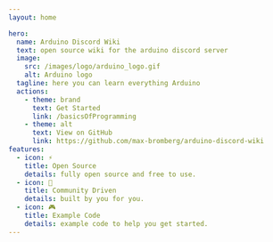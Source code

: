 ```yaml
---
layout: home

hero:
  name: Arduino Discord Wiki
  text: open source wiki for the arduino discord server
  image:
    src: /images/logo/arduino_logo.gif
    alt: Arduino logo
  tagline: here you can learn everything Arduino
  actions:
    - theme: brand
      text: Get Started
      link: /basicsOfProgramming
    - theme: alt
      text: View on GitHub
      link: https://github.com/max-bromberg/arduino-discord-wiki
features:
  - icon: ⚡️
    title: Open Source
    details: fully open source and free to use.
  - icon: 🎉
    title: Community Driven
    details: built by you for you.
  - icon: 🎮
    title: Example Code
    details: example code to help you get started.
---
```

